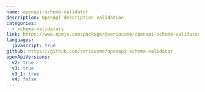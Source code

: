 ```yaml
---
name: openapi-schema-validator
description: OpenApi description validation
categories:
  - schema-validators
link: https://www.npmjs.com/package/@seriousme/openapi-schema-validator
languages:
  javascript: true
github: https://github.com/seriousme/openapi-schema-validator
openApiVersions:
  v2: true
  v3: true
  v3_1: true
  v4: false
---
```

